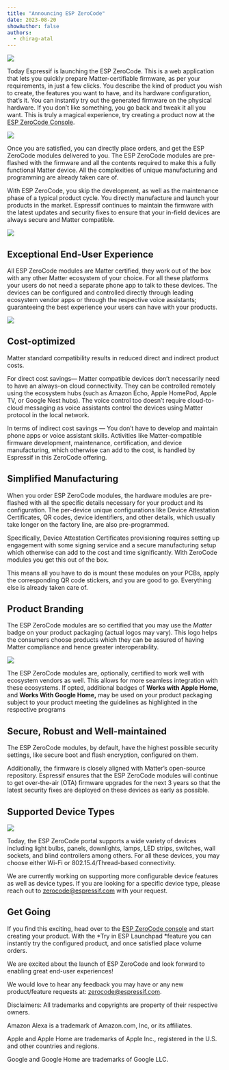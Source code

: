 ```yaml
---
title: "Announcing ESP ZeroCode"
date: 2023-08-20
showAuthor: false
authors: 
  - chirag-atal
---
```

![](img/announcing-1.webp)

Today Espressif is launching the ESP ZeroCode. This is a web application that lets you quickly prepare Matter-certifiable firmware, as per your requirements, in just a few clicks. You describe the kind of product you wish to create, the features you want to have, and its hardware configuration, that’s it. You can instantly try out the generated firmware on the physical hardware. If you don’t like something, you go back and tweak it all you want. This is truly a magical experience, try creating a product now at the [ESP ZeroCode Console](https://zerocode.espressif.com/).

![](img/announcing-2.webp)

Once you are satisfied, you can directly place orders, and get the ESP ZeroCode modules delivered to you. The ESP ZeroCode modules are pre-flashed with the firmware and all the contents required to make this a fully functional Matter device. All the complexities of unique manufacturing and programming are already taken care of.

With ESP ZeroCode, you skip the development, as well as the maintenance phase of a typical product cycle. You directly manufacture and launch your products in the market. Espressif continues to maintain the firmware with the latest updates and security fixes to ensure that your in-field devices are always secure and Matter compatible.

![](img/announcing-3.webp)

## Exceptional End-User Experience

All ESP ZeroCode modules are Matter certified, they work out of the box with any other Matter ecosystem of your choice. For all these platforms your users do not need a separate phone app to talk to these devices. The devices can be configured and controlled directly through leading ecosystem vendor apps or through the respective voice assistants; guaranteeing the best experience your users can have with your products.

![](img/announcing-4.webp)

## Cost-optimized

Matter standard compatibility results in reduced direct and indirect product costs.

For direct cost savings— Matter compatible devices don’t necessarily need to have an always-on cloud connectivity. They can be controlled remotely using the ecosystem hubs (such as Amazon Echo, Apple HomePod, Apple TV, or Google Nest hubs). The voice control too doesn’t require cloud-to-cloud messaging as voice assistants control the devices using Matter protocol in the local network.

In terms of indirect cost savings — You don’t have to develop and maintain phone apps or voice assistant skills. Activities like Matter-compatible firmware development, maintenance, certification, and device manufacturing, which otherwise can add to the cost, is handled by Espressif in this ZeroCode offering.

## Simplified Manufacturing

When you order ESP ZeroCode modules, the hardware modules are pre-flashed with all the specific details necessary for your product and its configuration. The per-device unique configurations like Device Attestation Certificates, QR codes, device identifiers, and other details, which usually take longer on the factory line, are also pre-programmed.

Specifically, Device Attestation Certificates provisioning requires setting up engagement with some signing service and a secure manufacturing setup which otherwise can add to the cost and time significantly. With ZeroCode modules you get this out of the box.

This means all you have to do is mount these modules on your PCBs, apply the corresponding QR code stickers, and you are good to go. Everything else is already taken care of.

## Product Branding

The ESP ZeroCode modules are so certified that you may use the *Matter* badge on your product packaging (actual logos may vary). This logo helps the consumers choose products which they can be assured of having Matter compliance and hence greater interoperability.

![](img/announcing-5.webp)

The ESP ZeroCode modules are, optionally, certified to work well with ecosystem vendors as well. This allows for more seamless integration with these ecosystems. If opted, additional badges of __Works with Apple Home,__ and __Works With Google Home,__ may be used on your product packaging subject to your product meeting the guidelines as highlighted in the respective programs

## Secure, Robust and Well-maintained

The ESP ZeroCode modules, by default, have the highest possible security settings, like secure boot and flash encryption, configured on them.

Additionally, the firmware is closely aligned with Matter’s open-source repository. Espressif ensures that the ESP ZeroCode modules will continue to get over-the-air (OTA) firmware upgrades for the next 3 years so that the latest security fixes are deployed on these devices as early as possible.

## Supported Device Types

![](img/announcing-6.webp)

Today, the ESP ZeroCode portal supports a wide variety of devices including light bulbs, panels, downlights, lamps, LED strips, switches, wall sockets, and blind controllers among others. For all these devices, you may choose either Wi-Fi or 802.15.4/Thread-based connectivity.

We are currently working on supporting more configurable device features as well as device types. If you are looking for a specific device type, please reach out to [zerocode@espressif.com](mailto:zerocode@espressif.com) with your request.

## Get Going

If you find this exciting, head over to the [ESP ZeroCode console](https://zerocode.espressif.com) and start creating your product. With the *Try in ESP Launchpad *feature you can instantly try the configured product, and once satisfied place volume orders.

We are excited about the launch of ESP ZeroCode and look forward to enabling great end-user experiences!

We would love to hear any feedback you may have or any new product/feature requests at: [zerocode@espressif.com](mailto:zerocode@espressif.com).

Disclaimers: All trademarks and copyrights are property of their respective owners.

Amazon Alexa is a trademark of Amazon.com, Inc, or its affiliates.

Apple and Apple Home are trademarks of Apple Inc., registered in the U.S. and other countries and regions.

Google and Google Home are trademarks of Google LLC.
